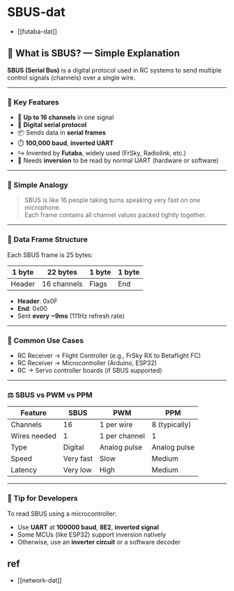 
# SBUS-dat

- [[futaba-dat]]

## 📡 What is SBUS? — Simple Explanation

**SBUS (Serial Bus)** is a digital protocol used in RC systems to send multiple control signals (channels) over a single wire.

---

### 🧩 Key Features

- 🔢 **Up to 16 channels** in one signal
- 💬 **Digital serial protocol**
- 📦 Sends data in **serial frames**
- ⏱️ **100,000 baud**, **inverted UART**
- ↪️ Invented by **Futaba**, widely used (FrSky, Radiolink, etc.)
- 🧠 Needs **inversion** to be read by normal UART (hardware or software)

---

### 🧱 Simple Analogy

> SBUS is like 16 people taking turns speaking very fast on one microphone.  
> Each frame contains all channel values packed tightly together.

---

### 🧪 Data Frame Structure

Each SBUS frame is 25 bytes:

| 1 byte | 22 bytes    | 1 byte | 1 byte |
| ------ | ----------- | ------ | ------ |
| Header | 16 channels | Flags  | End    |



- **Header**: 0x0F
- **End**: 0x00
- Sent **every ~9ms** (111Hz refresh rate)

---

### 🔌 Common Use Cases

- RC Receiver → Flight Controller (e.g., FrSky RX to Betaflight FC)
- RC Receiver → Microcontroller (Arduino, ESP32)
- RC → Servo controller boards (if SBUS supported)

---

### ⚖️ SBUS vs PWM vs PPM

| Feature       | SBUS        | PWM           | PPM           |
|---------------|-------------|---------------|---------------|
| Channels      | 16          | 1 per wire    | 8 (typically) |
| Wires needed  | 1           | 1 per channel | 1             |
| Type          | Digital     | Analog pulse  | Analog pulse  |
| Speed         | Very fast   | Slow          | Medium        |
| Latency       | Very low    | High          | Medium        |

---

### 🧰 Tip for Developers

To read SBUS using a microcontroller:
- Use **UART** at **100000 baud**, **8E2**, **inverted signal**
- Some MCUs (like ESP32) support inversion natively
- Otherwise, use an **inverter circuit** or a software decoder

## ref 

- [[network-dat]]
